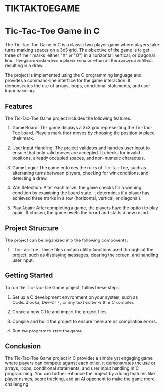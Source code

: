# TIKTAKTOEGAME
# Tic-Tac-Toe Game in C

The Tic-Tac-Toe Game in C is a classic two-player game where players take turns marking spaces on a 3x3 grid. The objective of the game is to get three of their marks (either "X" or "O") in a horizontal, vertical, or diagonal line. The game ends when a player wins or when all the spaces are filled, resulting in a draw.

The project is implemented using the C programming language and provides a command-line interface for the game interaction. It demonstrates the use of arrays, loops, conditional statements, and user input handling.

## Features

The Tic-Tac-Toe Game project includes the following features:

1. Game Board: The game displays a 3x3 grid representing the Tic-Tac-Toe board. Players mark their moves by choosing the position to place their mark.

2. User Input Handling: The project validates and handles user input to ensure that only valid moves are accepted. It checks for invalid positions, already occupied spaces, and non-numeric characters.

3. Game Logic: The game enforces the rules of Tic-Tac-Toe, such as alternating turns between players, checking for win conditions, and detecting a draw.

4. Win Detection: After each move, the game checks for a winning condition by examining the board state. It determines if a player has achieved three marks in a row (horizontal, vertical, or diagonal).

5. Play Again: After completing a game, the players have the option to play again. If chosen, the game resets the board and starts a new round.

## Project Structure

The project can be organized into the following components:

1. `Tic-Tac-Toe: These files contain utility functions used throughout the project, such as displaying messages, clearing the screen, and handling user input.

## Getting Started

To run the Tic-Tac-Toe Game project, follow these steps:

1. Set up a C development environment on your system, such as Code::Blocks, Dev-C++, or any text editor with a C compiler.

2. Create a new C file and import the project files.

3. Compile and build the project to ensure there are no compilation errors.

4. Run the program to start the game.

## Conclusion

The Tic-Tac-Toe Game project in C provides a simple yet engaging game where players can compete against each other. It demonstrates the use of arrays, loops, conditional statements, and user input handling in C programming. You can further enhance the project by adding features like player names, score tracking, and an AI opponent to make the game more challenging.
